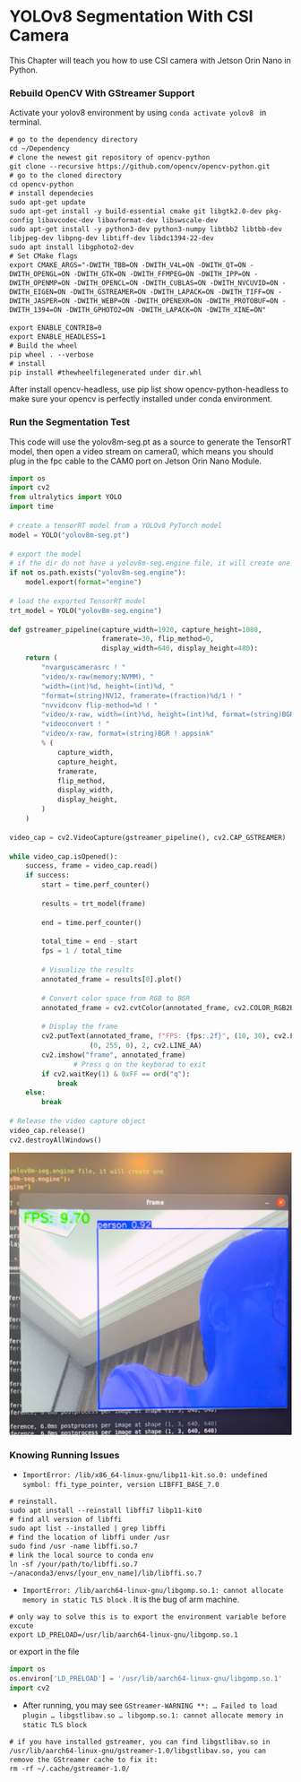 # YOLOv8 Segmentation With CSI Camera

This Chapter will teach you how to use CSI camera with Jetson Orin Nano in Python. 

### Rebuild OpenCV With GStreamer Support

Activate your yolov8 environment by using `conda activate yolov8 ` in terminal.

```shell
# go to the dependency directory 
cd ~/Dependency
# clone the newest git repository of opencv-python
git clone --recursive https://github.com/opencv/opencv-python.git
# go to the cloned directory
cd opencv-python
# install dependecies
sudo apt-get update
sudo apt-get install -y build-essential cmake git libgtk2.0-dev pkg-config libavcodec-dev libavformat-dev libswscale-dev
sudo apt-get install -y python3-dev python3-numpy libtbb2 libtbb-dev libjpeg-dev libpng-dev libtiff-dev libdc1394-22-dev
sudo apt install libgphoto2-dev
# Set CMake flags
export CMAKE_ARGS="-DWITH_TBB=ON -DWITH_V4L=ON -DWITH_QT=ON -DWITH_OPENGL=ON -DWITH_GTK=ON -DWITH_FFMPEG=ON -DWITH_IPP=ON -DWITH_OPENMP=ON -DWITH_OPENCL=ON -DWITH_CUBLAS=ON -DWITH_NVCUVID=ON -DWITH_EIGEN=ON -DWITH_GSTREAMER=ON -DWITH_LAPACK=ON -DWITH_TIFF=ON -DWITH_JASPER=ON -DWITH_WEBP=ON -DWITH_OPENEXR=ON -DWITH_PROTOBUF=ON -DWITH_1394=ON -DWITH_GPHOTO2=ON -DWITH_LAPACK=ON -DWITH_XINE=ON"

export ENABLE_CONTRIB=0
export ENABLE_HEADLESS=1
# Build the wheel
pip wheel . --verbose
# install 
pip install #thewheelfilegenerated under dir.whl
```

After install opencv-headless, use pip list show opencv-python-headless to make sure your opencv is perfectly installed under conda environment.

### Run the Segmentation Test

This code will use the yolov8m-seg.pt as a source to generate the TensorRT model, then open a video stream on camera0, which means you should plug in the fpc cable to the CAM0 port on Jetson Orin Nano Module.

```python
import os
import cv2
from ultralytics import YOLO
import time

# create a tensorRT model from a YOLOv8 PyTorch model
model = YOLO("yolov8m-seg.pt")

# export the model
# if the dir do not have a yolov8m-seg.engine file, it will create one
if not os.path.exists("yolov8m-seg.engine"):
    model.export(format="engine")

# load the exported TensorRT model
trt_model = YOLO("yolov8m-seg.engine")

def gstreamer_pipeline(capture_width=1920, capture_height=1080,
                       framerate=30, flip_method=0,
                       display_width=640, display_height=480):
    return (
        "nvarguscamerasrc ! "
        "video/x-raw(memory:NVMM), "
        "width=(int)%d, height=(int)%d, "
        "format=(string)NV12, framerate=(fraction)%d/1 ! "
        "nvvidconv flip-method=%d ! "
        "video/x-raw, width=(int)%d, height=(int)%d, format=(string)BGRx ! "
        "videoconvert ! "
        "video/x-raw, format=(string)BGR ! appsink"
        % (
            capture_width,
            capture_height,
            framerate,
            flip_method,
            display_width,
            display_height,
        )
    )

video_cap = cv2.VideoCapture(gstreamer_pipeline(), cv2.CAP_GSTREAMER)

while video_cap.isOpened():
    success, frame = video_cap.read()
    if success:
        start = time.perf_counter()

        results = trt_model(frame)

        end = time.perf_counter()

        total_time = end - start
        fps = 1 / total_time

        # Visualize the results
        annotated_frame = results[0].plot()

        # Convert color space from RGB to BGR
        annotated_frame = cv2.cvtColor(annotated_frame, cv2.COLOR_RGB2BGR)

        # Display the frame
        cv2.putText(annotated_frame, f"FPS: {fps:.2f}", (10, 30), cv2.FONT_HERSHEY_SIMPLEX, 1,
                    (0, 255, 0), 2, cv2.LINE_AA)
        cv2.imshow("frame", annotated_frame)
				# Press q on the keyborad to exit
        if cv2.waitKey(1) & 0xFF == ord("q"):
            break
    else:
        break

# Release the video capture object
video_cap.release()
cv2.destroyAllWindows()
```

<img src="attachments/Result.png" />

### Knowing Running Issues

- `ImportError: /lib/x86_64-linux-gnu/libp11-kit.so.0: undefined symbol: ffi_type_pointer, version LIBFFI_BASE_7.0`
```shell
# reinstall.
sudo apt install --reinstall libffi7 libp11-kit0
# find all version of libffi
sudo apt list --installed | grep libffi
# find the location of libffi under /usr
sudo find /usr -name libffi.so.7
# link the local source to conda env
ln -sf /your/path/to/libffi.so.7 ~/anaconda3/envs/[your_env_name]/lib/libffi.so.7
```

- `ImportError: /lib/aarch64-linux-gnu/libgomp.so.1: cannot allocate memory in static TLS block` . It is the bug of arm machine.

```shell
# only way to solve this is to export the environment variable before excute
export LD_PRELOAD=/usr/lib/aarch64-linux-gnu/libgomp.so.1
```

or export in the file

```python
import os
os.environ['LD_PRELOAD'] = '/usr/lib/aarch64-linux-gnu/libgomp.so.1'
import cv2
```

- After running, you may see `GStreamer-WARNING **: … Failed to load plugin … libgstlibav.so … libgomp.so.1: cannot allocate memory in static TLS block`

```shell
# if you have installed gstreamer, you can find libgstlibav.so in /usr/lib/aarch64-linux-gnu/gstreamer-1.0/libgstlibav.so, you can remove the GStreamer cache to fix it:
rm -rf ~/.cache/gstreamer-1.0/
```

